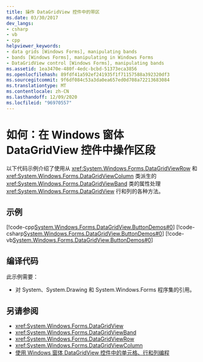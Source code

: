 ```yaml
---
title: 操作 DataGridView 控件中的带区
ms.date: 03/30/2017
dev_langs:
- csharp
- vb
- cpp
helpviewer_keywords:
- data grids [Windows Forms], manipulating bands
- bands [Windows Forms], manipulating in Windows Forms
- DataGridView control [Windows Forms], manipulating bands
ms.assetid: 1ea3470e-480f-4edc-bcbd-51373eca3856
ms.openlocfilehash: 89fdf41a592ef241935f1f71157588a392320df3
ms.sourcegitcommit: 9f6df084c53a3da0ea657ed0d708a72213683084
ms.translationtype: MT
ms.contentlocale: zh-CN
ms.lasthandoff: 12/09/2020
ms.locfileid: "96970557"
---
```

# <a name="how-to-manipulate-bands-in-the-windows-forms-datagridview-control"></a>如何：在 Windows 窗体 DataGridView 控件中操作区段
以下代码示例介绍了使用从 <xref:System.Windows.Forms.DataGridViewRow> 和 <xref:System.Windows.Forms.DataGridViewColumn> 类派生的 <xref:System.Windows.Forms.DataGridViewBand> 类的属性处理 <xref:System.Windows.Forms.DataGridView> 行和列的各种方法。  
  
## <a name="example"></a>示例  
 [!code-cpp[System.Windows.Forms.DataGridView.ButtonDemos#0](~/samples/snippets/cpp/VS_Snippets_Winforms/System.Windows.Forms.DataGridView.ButtonDemos/CPP/DataGridViewBandDemo.cpp#0)]
 [!code-csharp[System.Windows.Forms.DataGridView.ButtonDemos#0](~/samples/snippets/csharp/VS_Snippets_Winforms/System.Windows.Forms.DataGridView.ButtonDemos/CS/DataGridViewBandDemo.cs#0)]
 [!code-vb[System.Windows.Forms.DataGridView.ButtonDemos#0](~/samples/snippets/visualbasic/VS_Snippets_Winforms/System.Windows.Forms.DataGridView.ButtonDemos/VB/datagridviewbanddemo.vb#0)]  
  
## <a name="compiling-the-code"></a>编译代码  
 此示例需要：  
  
- 对 System、System.Drawing 和 System.Windows.Forms 程序集的引用。  
  
## <a name="see-also"></a>另请参阅

- <xref:System.Windows.Forms.DataGridView>
- <xref:System.Windows.Forms.DataGridViewBand>
- <xref:System.Windows.Forms.DataGridViewRow>
- <xref:System.Windows.Forms.DataGridViewColumn>
- [使用 Windows 窗体 DataGridView 控件中的单元格、行和列编程](programming-with-cells-rows-and-columns-in-the-datagrid.md)
